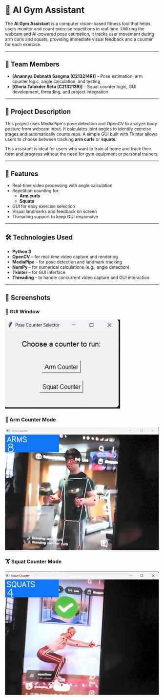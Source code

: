 # 💪 AI Gym Assistant

The **AI Gym Assistant** is a computer vision-based fitness tool that helps users monitor and count exercise repetitions in real time. Utilizing the webcam and AI-powered pose estimation, it tracks user movement during arm curls and squats, providing immediate visual feedback and a counter for each exercise.

---
## 👥 Team Members

- **[Anannya Debnath Sangma (C213214R)]** – Pose estimation, arm counter logic, angle calculation, and testing  
- **[Gloria Talukder Setu (C213213R)]** – Squat counter logic, GUI development, threading, and project integration

---

## 📝 Project Description

This project uses MediaPipe's pose detection and OpenCV to analyze body posture from webcam input. It calculates joint angles to identify exercise stages and automatically counts reps. A simple GUI built with Tkinter allows users to choose between tracking **arm curls** or **squats**.

This assistant is ideal for users who want to train at home and track their form and progress without the need for gym equipment or personal trainers.

---

## 🧠 Features

- Real-time video processing with angle calculation
- Repetition counting for:
  - **Arm curls**
  - **Squats**
- GUI for easy exercise selection
- Visual landmarks and feedback on screen
- Threading support to keep GUI responsive

---

## 🛠️ Technologies Used

- **Python 3**
- **OpenCV** – for real-time video capture and rendering
- **MediaPipe** – for pose detection and landmark tracking
- **NumPy** – for numerical calculations (e.g., angle detection)
- **Tkinter** – for GUI interface
- **Threading** – to handle concurrent video capture and GUI interaction

---

## 📸 Screenshots

### 🧭 GUI Window
![GUI Window](images/gui.png)

### 💪 Arm Counter Mode
![Arm Counter](images/arm_counter.png)

### 🏋️ Squat Counter Mode
![Squat Counter](images/squat_counter.png)
